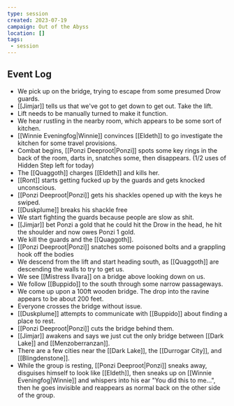 ```yaml
---
type: session
created: 2023-07-19
campaign: Out of the Abyss
location: []
tags:
 - session
---
```


## Event Log

- We pick up on the bridge, trying to escape from some presumed Drow guards.
- [[Jimjar]] tells us that we've got to get down to get out. Take the lift.
- Lift needs to be manually turned to make it function.
- We hear rustling in the nearby room, which appears to be some sort of kitchen.
- [[Winnie Eveningfog|Winnie]] convinces [[Eldeth]] to go investigate the kitchen for some travel provisions.
- Combat begins, [[Ponzi Deeproot|Ponzi]] spots some key rings in the back of the room, darts in, snatches some, then disappears. (1/2 uses of Hidden Step left for today)
- The [[Quaggoth]] charges [[Eldeth]] and kills her.
- [[Ront]] starts getting fucked up by the guards and gets knocked unconscious.
- [[Ponzi Deeproot|Ponzi]] gets his shackles opened up with the keys he swiped.
- [[Duskplume]] breaks his shackle free
- We start fighting the guards because people are slow as shit.
- [[Jimjar]] bet Ponzi a gold that he could hit the Drow in the head, he hit the shoulder and now owes Ponzi 1 gold.
- We kill the guards and the [[Quaggoth]].
- [[Ponzi Deeproot|Ponzi]] snatches some poisoned bolts and a grappling hook off the bodies
- We descend from the lift and start heading south, as [[Quaggoth]] are descending the walls to try to get us.
- We see [[Mistress Ilvara]] on a bridge above looking down on us.
- We follow [[Buppido]] to the south through some narrow passageways.
- We come up upon a 100ft wooden bridge. The drop into the ravine appears to be about 200 feet.
- Everyone crosses the bridge without issue.
- [[Duskplume]] attempts to communicate with [[Buppido]] about finding a place to rest.
- [[Ponzi Deeproot|Ponzi]] cuts the bridge behind them.
- [[Jimjar]] awakens and says we just cut the only bridge between [[Dark Lake]] and [[Menzoberranzan]].
- There are a few cities near the [[Dark Lake]], the [[Durrogar City]], and [[Blingdenstone]].
- While the group is resting, [[Ponzi Deeproot|Ponzi]] sneaks away, disguises himself to look like [[Eldeth]], then sneaks up on [[Winnie Eveningfog|Winnie]] and whispers into his ear "You did this to me...", then he goes invisible and reappears as normal back on the other side of the group.
